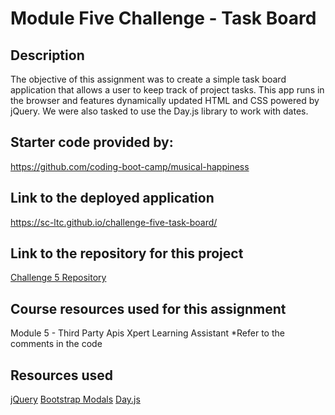 # Module Five Challenge - Task Board

## Description

The objective of this assignment was to create a simple task board application that allows a user to keep track of project tasks. This app runs in the browser and features dynamically updated HTML and CSS powered by jQuery. We were also tasked to use the Day.js library to work with dates.

## Starter code provided by:
https://github.com/coding-boot-camp/musical-happiness

## Link to the deployed application

https://sc-ltc.github.io/challenge-five-task-board/

## Link to the repository for this project

[Challenge 5 Repository](https://github.com/SC-ltc/challenge-five-task-board)


## Course resources used for this assignment

Module 5 - Third Party Apis
Xpert Learning Assistant
*Refer to the comments in the code

## Resources used

[jQuery](https://jquery.com/)
[Bootstrap Modals](https://getbootstrap.com/docs/4.0/components/modal/)
[Day.js](https://day.js.org/)
